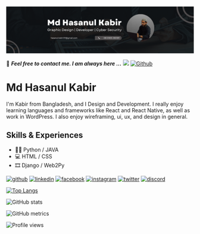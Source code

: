![I am a UI/UX Designer](https://github.com/hasanul-kabir09/MyPortfolio/blob/main/Black%20Minimal%20Business%20Personal%20Profile%20Linkedin%20Banner.png)

📝 ***Feel free to contact me. I am always here ...*** <img src="https://media.giphy.com/media/WUlplcMpOCEmTGBtBW/giphy.gif" width="30">  [![Github](https://img.shields.io/github/followers/hasanul-kabir09?label=Follow%20Me&style=social)](https://github.com/hasanul-kabir09)
# Md Hasanul Kabir
I'm Kabir from Bangladesh, and I Design and Development. I really enjoy learning languages and frameworks like React and React Native, as well as work in WordPress. I also enjoy wireframing, ui, ux, and design in general.

## Skills & Experiences

- 👩‍💻 Python / JAVA
- 💻 HTML / CSS
- 🎞  Django / Web2Py

[<img src='https://cdn.jsdelivr.net/npm/simple-icons@3.0.1/icons/github.svg' alt='github' height='40'>](https://github.com/hasanul-kabir09)  [<img src='https://cdn.jsdelivr.net/npm/simple-icons@3.0.1/icons/linkedin.svg' alt='linkedin' height='40'>](https://www.linkedin.com/in/https://www.linkedin.com/in/md-hasanul-kabir-6b2446169//)  [<img src='https://cdn.jsdelivr.net/npm/simple-icons@3.0.1/icons/facebook.svg' alt='facebook' height='40'>](https://www.facebook.com/https://www.facebook.com/hasanul.kabir09/)  [<img src='https://cdn.jsdelivr.net/npm/simple-icons@3.0.1/icons/instagram.svg' alt='instagram' height='40'>](https://www.instagram.com/hasanul.kabir09/)  [<img src='https://cdn.jsdelivr.net/npm/simple-icons@3.0.1/icons/twitter.svg' alt='twitter' height='40'>](https://twitter.com/hasan_ul07)  [<img src='https://cdn.jsdelivr.net/npm/simple-icons@3.0.1/icons/discord.svg' alt='discord' height='40'>](hasanul.kabir09#7189)  

[![Top Langs](https://github-readme-stats.vercel.app/api/top-langs/?username=hasanul-kabir09)](https://github.com/anuraghazra/github-readme-stats)

![GitHub stats](https://github-readme-stats.vercel.app/api?username=hasanul-kabir09&show_icons=true)  

![GitHub metrics](https://metrics.lecoq.io/hasanul-kabir09)  

![Profile views](https://gpvc.arturio.dev/hasanul-kabir09)  
